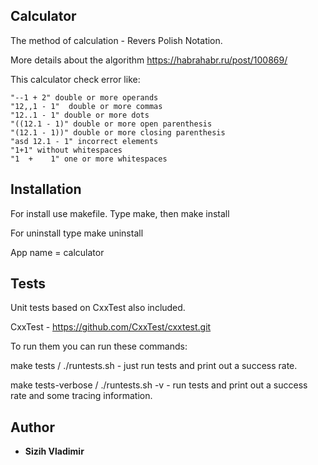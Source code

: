 ## Calculator

The method of calculation - Revers Polish Notation.

More details about the algorithm https://habrahabr.ru/post/100869/


 This calculator check error like:
 ```
 "--1 + 2" double or more operands
 "12,,1 - 1"  double or more commas
 "12..1 - 1" double or more dots
 "((12.1 - 1)" double or more open parenthesis
 "(12.1 - 1))" double or more closing parenthesis
 "asd 12.1 - 1" incorrect elements
 "1+1" without whitespaces
 "1  +    1" one or more whitespaces
```

## Installation
 For install use makefile. Type make, then make install
 
 For uninstall type make uninstall
 
 App name = calculator

## Tests

Unit tests based on CxxTest also included. 

CxxTest - https://github.com/CxxTest/cxxtest.git 

To run them you can run these commands:

make tests / ./runtests.sh - just run tests and print out a success rate.

make tests-verbose / ./runtests.sh -v - run tests and print out a success rate and some tracing information.


## Author

* **Sizih Vladimir**
